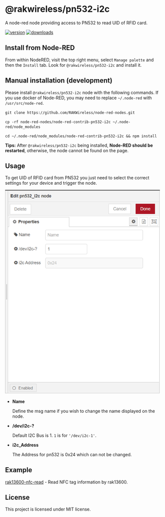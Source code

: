 # @rakwireless/pn532-i2c

A node-red node providing access to PN532 to read UID of RFID card.

[![version](https://img.shields.io/npm/v/@rakwireless/pn532-i2c.svg?logo=npm)](https://www.npmjs.com/package/@rakwireless/pn532-i2c)
[![downloads](https://img.shields.io/npm/dm/@rakwireless/pn532-i2c.svg)](https://www.npmjs.com/package/@rakwireless/pn532-i2c)

## Install from Node-RED

From within NodeRED, visit the top right menu, select `Manage palette` and then the `Install` tab. Look for `@rakwireless/pn532-i2c` and install it.


## Manual installation (development)

Please install `@rakwireless/pn532-i2c` node with the following commands. If you use docker of Node-RED, you may need to replace `~/.node-red` with `/usr/src/node-red`.

```
git clone https://github.com/RAKWireless/node-red-nodes.git
```

```
cp -rf node-red-nodes/node-red-contrib-pn532-i2c ~/.node-red/node_modules
```

```
cd ~/.node-red/node_modules/node-red-contrib-pn532-i2c && npm install
```

**Tips:**  After `@rakwireless/pn532-i2c` being installed,  **Node-RED should be restarted**, otherwise, the node cannot be found on the page.

## Usage

To get  UID of RFID card from PN532 you just need to select the correct settings for your device and trigger the node.

<img src="assets/image-20220408160754221.png" alt="image-20220408160754221" style="zoom: 80%;" />	

- **Name**

  Define the msg name if you wish to change the name displayed on the node.

- **/dev/i2c-?**

  Default I2C Bus is 1.  `1` is for `'/dev/i2c-1'`.

- **i2c_Address**

  The Address for pn532 is 0x24 which can not be changed. 




## Example

[rak13600-nfc-read](https://github.com/RAKWireless/node-red-nodes/tree/master/node-red-contrib-pn532-i2c/examples/rak13600-nfc-read)  - Read NFC tag information by rak13600.



## License

This project is licensed under MIT license.
